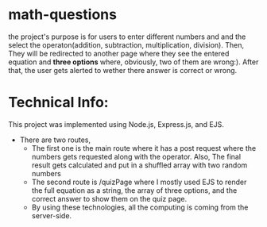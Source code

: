 # math-questions
the project's purpose is for users to enter different numbers and and the select the operaton(addition, subtraction, multiplication, division). 
Then, They will be redirected to another page where they see the entered equation and **three options** where, obviously, two of them are wrong:). After that, the user gets alerted to wether there answer is correct or wrong.


# Technical Info:
This project was implemented using Node.js, Express.js, and EJS. 
- There are two routes, 
  - The first one is the main route where it has a post request where the numbers gets requested along with the operator. Also, The final result gets calculated and put in a shuffled array with two random numbers
  - The second route is /quizPage where I mostly used EJS to render the full equation as a string, the array of three options, and the correct answer to show them on the quiz page.
  - By using these technologies, all the computing is coming from the server-side.
